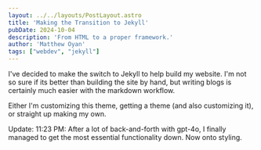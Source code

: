 ```yaml
---
layout: ../../layouts/PostLayout.astro
title: 'Making the Transition to Jekyll'
pubDate: 2024-10-04
description: 'From HTML to a proper framework.'
author: 'Matthew Oyan'
tags: ["webdev", "jekyll"]
---
```


I've decided to make the switch to Jekyll to help build my website. I'm not so sure if its better than building the site by hand, but writing blogs is certainly much easier with the markdown workflow.

Either I'm customizing this theme, getting a theme (and also customizing it), or straight up making my own.

Update: 11:23 PM: After a lot of back-and-forth with gpt-4o, I finally managed to get the most essential functionality down. Now onto styling.